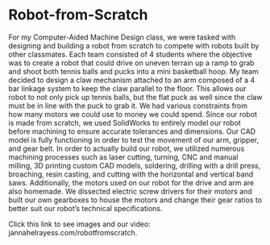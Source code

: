 # Robot-from-Scratch
For my Computer-Aided Machine Design class, we were tasked with designing and building a robot from scratch to compete with robots built by other classmates. Each team consisted of 4 students where the objective was to create a robot that could drive on uneven terrain up a ramp to grab and shoot both tennis balls and pucks into a mini basketball hoop. My team decided to design a claw mechanism attached to an arm composed of a 4 bar linkage system to keep the claw parallel to the floor. This allows our robot to not only pick up tennis balls, but the flat puck as well since the claw must be in line with the puck to grab it. We had various constraints from how many motors we could use to money we could spend. Since our robot is made from scratch, we used SolidWorks to entirely model our robot before machining to ensure accurate tolerances and dimensions. Our CAD model is fully functioning in order to test the movement of our arm, gripper, and gear belt. In order to actually build our robot, we utilized numerous machining processes such as laser cutting, turning, CNC and manual milling, 3D printing custom CAD models, soldering, drilling with a drill press, broaching, resin casting, and cutting with the horizontal and vertical band saws. Additionally, the motors used on our robot for the drive and arm are also homemade. We dissected electric screw drivers for their motors and built our own gearboxes to house the motors and change their gear ratios to better suit our robot’s technical specifications. 

Click this link to see images and our video: jannahelrayess.com/robotfromscratch.
